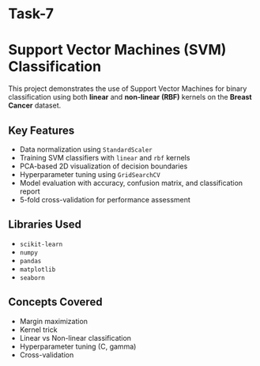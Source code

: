 # Task-7
# Support Vector Machines (SVM) Classification

This project demonstrates the use of Support Vector Machines for binary classification using both **linear** and **non-linear (RBF)** kernels on the **Breast Cancer** dataset.

## Key Features

- Data normalization using `StandardScaler`
- Training SVM classifiers with `linear` and `rbf` kernels
- PCA-based 2D visualization of decision boundaries
- Hyperparameter tuning using `GridSearchCV`
- Model evaluation with accuracy, confusion matrix, and classification report
- 5-fold cross-validation for performance assessment

## Libraries Used

- `scikit-learn`
- `numpy`
- `pandas`
- `matplotlib`
- `seaborn`

## Concepts Covered

- Margin maximization
- Kernel trick
- Linear vs Non-linear classification
- Hyperparameter tuning (C, gamma)
- Cross-validation
